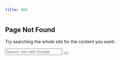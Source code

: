```yaml
---
title: 404 
---
```


<h2 id="-page-not-found"><i class="icon fa-solid fa-heart-crack"></i> Page Not Found</h2>
<p class="center">Try searching the whole site for the content you want:</p>
<form onsubmit="onSiteSearchSubmit(event)">
  <input type="text" name="query" placeholder="Search site with Google" />
  <button type="submit" class="button" aria-label="search site">
    <i class="icon fa-solid fa-magnifying-glass"></i>
  </button>
</form>

